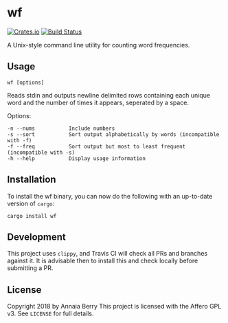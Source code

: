 wf
==

[![Crates.io](https://img.shields.io/crates/v/wf.svg)](https://crates.io/crates/wf)
[![Build Status](https://travis-ci.com/jarcane/wf.svg?branch=master)](https://travis-ci.com/jarcane/wf)

A Unix-style command line utility for counting word frequencies.

Usage
-----

`wf [options]`

Reads stdin and outputs newline delimited rows containing each unique word and the number of times it appears, seperated by a space.

Options:
```
-n --nums           Include numbers
-s --sort           Sort output alphabetically by words (incompatible with -f)
-f --freq           Sort output but most to least frequent (incompatible with -s)
-h --help           Display usage information
```

Installation
------------

To install the wf binary, you can now do the following with an up-to-date version of `cargo`:

```
cargo install wf
```

Development
-----------

This project uses `clippy`, and Travis CI will check all PRs and branches against it. It is advisable then to install this and check locally before submitting a PR.

License
-------

Copyright 2018 by Annaia Berry
This project is licensed with the Affero GPL v3. See `LICENSE` for full details.